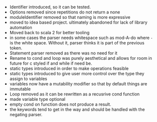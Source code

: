 - Identifier introduced, so it can be tested.
- Options removed since repetitions do not return a none
- moduleIdentifier removed so that naming is more expressive
- moved to idea based project. ultimately abandoned for lack of library automation
- Moved back to scala 2 for better tooling
- in some cases the parser needs whitespace such as mod-A-do where `-` is the white space. Without it, parser thinks it
  is part of the previous token.
- Statement parser removed as there was no need for it
- Rename to cond and loop was purely aesthetical and allows for room in future for c styled if and while if need be.
- static types introduced in order to make operations feasible
- static types introduced to give user more control over the type they assign to variables
- variables now have a mutability modifier so that by default things are immutable
- Loop removed as it can be rewritten as a recusrive cond function
- made variable type optional
- empty cond on function does not produce a result.
- the keywords tend to get in the way and should be handled with the negating parser.
